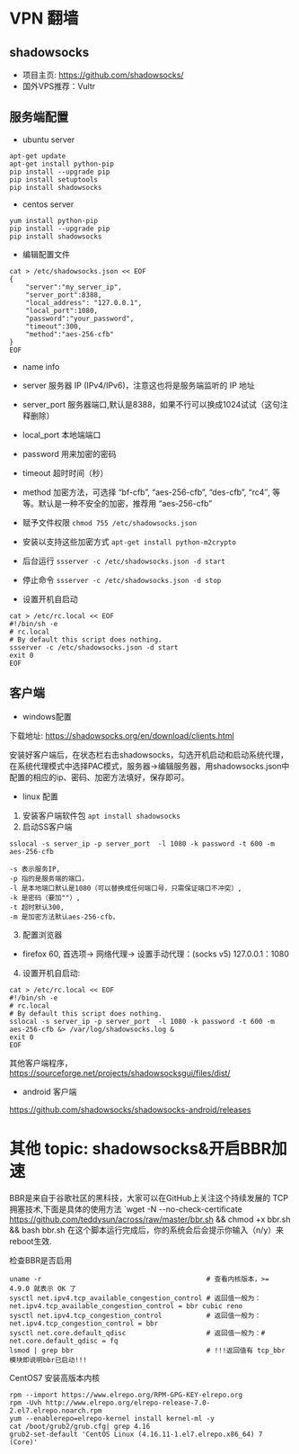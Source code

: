 # VPN 翻墙


## shadowsocks 

* 项目主页: https://github.com/shadowsocks/
* 国外VPS推荐：Vultr 

## 服务端配置

* ubuntu server 

```
apt-get update
apt-get install python-pip
pip install --upgrade pip
pip install setuptools
pip install shadowsocks
```
* centos server

```
yum install python-pip
pip install --upgrade pip
pip install shadowsocks

```

* 编辑配置文件

```
cat > /etc/shadowsocks.json << EOF
{
    "server":"my_server_ip",
    "server_port":8388,
    "local_address": "127.0.0.1",
    "local_port":1080,
    "password":"your_password",
    "timeout":300,
    "method":"aes-256-cfb"
}
EOF
```

* name 	        info
* server      	服务器 IP (IPv4/IPv6)，注意这也将是服务端监听的 IP 地址
* server_port 	服务器端口,默认是8388，如果不行可以换成1024试试（这句注释删除）
* local_port 	本地端端口
* password 	    用来加密的密码
* timeout 	    超时时间（秒）
* method 	    加密方法，可选择 “bf-cfb”, “aes-256-cfb”, “des-cfb”, “rc4″, 等等。默认是一种不安全的加密，推荐用 “aes-256-cfb”


* 赋予文件权限 `chmod 755 /etc/shadowsocks.json`
* 安装以支持这些加密方式 `apt-get install python-m2crypto`
* 后台运行 `ssserver -c /etc/shadowsocks.json -d start`
* 停止命令 `ssserver -c /etc/shadowsocks.json -d stop`

   
* 设置开机自启动

```
cat > /etc/rc.local << EOF
#!/bin/sh -e
# rc.local
# By default this script does nothing.
ssserver -c /etc/shadowsocks.json -d start
exit 0
EOF
```

## 客户端


* windows配置

下载地址: https://shadowsocks.org/en/download/clients.html

安装好客户端后，在状态栏右击shadowsocks，勾选开机启动和启动系统代理，在系统代理模式中选择PAC模式，服务器->编辑服务器，用shadowsocks.json中配置的相应的ip、密码、加密方法填好，保存即可。

* linux 配置

1. 安装客户端软件包 `apt install shadowsocks`
2. 启动SS客户端

`sslocal -s server_ip -p server_port  -l 1080 -k password -t 600 -m aes-256-cfb`

```
-s 表示服务IP, 
-p 指的是服务端的端口，
-l 是本地端口默认是1080（可以替换成任何端口号，只需保证端口不冲突）, 
-k 是密码（要加""）, 
-t 超时默认300,
-m 是加密方法默认aes-256-cfb，
```
3. 配置浏览器

* firefox 60, 首选项-> 网络代理-> 设置手动代理：(socks v5) 127.0.0.1：1080

4. 设置开机自启动:

```
cat > /etc/rc.local << EOF
#!/bin/sh -e
# rc.local
# By default this script does nothing.
sslocal -s server_ip -p server_port  -l 1080 -k password -t 600 -m aes-256-cfb &> /var/log/shadowsocks.log &
exit 0
EOF
```


其他客户端程序，https://sourceforge.net/projects/shadowsocksgui/files/dist/

* android 客户端

https://github.com/shadowsocks/shadowsocks-android/releases

# 其他 topic: shadowsocks&开启BBR加速

BBR是来自于谷歌社区的黑科技，大家可以在GitHub上关注这个持续发展的 TCP 拥塞技术,下面是具体的使用方法
`wget -N --no-check-certificate https://github.com/teddysun/across/raw/master/bbr.sh && chmod +x bbr.sh && bash bbr.sh
在这个脚本运行完成后，你的系统会后会提示你输入（n/y）来reboot生效.

检查BBR是否启用

```
uname -r                                         # 查看内核版本，>= 4.9.0 就表示 OK 了
sysctl net.ipv4.tcp_available_congestion_control # 返回值一般为： net.ipv4.tcp_available_congestion_control = bbr cubic reno
sysctl net.ipv4.tcp_congestion_control           # 返回值一般为： net.ipv4.tcp_congestion_control = bbr
sysctl net.core.default_qdisc                    # 返回值一般为：# net.core.default_qdisc = fq
lsmod | grep bbr                                 # !!!返回值有 tcp_bbr 模块即说明bbr已启动!!!
```

CentOS7 安装高版本内核
```
rpm --import https://www.elrepo.org/RPM-GPG-KEY-elrepo.org  
rpm -Uvh http://www.elrepo.org/elrepo-release-7.0-2.el7.elrepo.noarch.rpm  
yum --enablerepo=elrepo-kernel install kernel-ml -y  
cat /boot/grub2/grub.cfg| grep 4.16
grub2-set-default 'CentOS Linux (4.16.11-1.el7.elrepo.x86_64) 7 (Core)'
```
